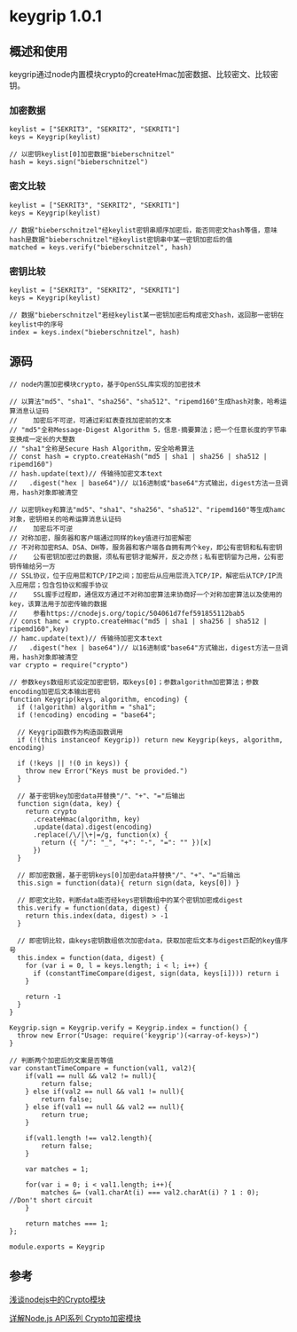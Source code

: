 # keygrip 1.0.1

## 概述和使用

keygrip通过node内置模块crypto的createHmac加密数据、比较密文、比较密钥。

### 加密数据

	keylist = ["SEKRIT3", "SEKRIT2", "SEKRIT1"]
	keys = Keygrip(keylist)
	
	// 以密钥keylist[0]加密数据"bieberschnitzel"
	hash = keys.sign("bieberschnitzel")
	
### 密文比较

	keylist = ["SEKRIT3", "SEKRIT2", "SEKRIT1"]
	keys = Keygrip(keylist)
	
	// 数据"bieberschnitzel"经keylist密钥串顺序加密后，能否同密文hash等值，意味hash是数据"bieberschnitzel"经keylist密钥串中某一密钥加密后的值
	matched = keys.verify("bieberschnitzel", hash)
	
### 密钥比较

	keylist = ["SEKRIT3", "SEKRIT2", "SEKRIT1"]
	keys = Keygrip(keylist)
	
	// 数据"bieberschnitzel"若经keylist某一密钥加密后构成密文hash，返回那一密钥在keylist中的序号
	index = keys.index("bieberschnitzel", hash)
	
## 源码

	// node内置加密模块crypto，基于OpenSSL库实现的加密技术
	
	// 以算法"md5"、"sha1"、"sha256"、"sha512"、"ripemd160"生成hash对象，哈希运算消息认证码
	//    加密后不可逆，可通过彩虹表查找加密前的文本
	// "md5"全称Message-Digest Algorithm 5，信息-摘要算法；把一个任意长度的字节串变换成一定长的大整数
	// "sha1"全称是Secure Hash Algorithm，安全哈希算法
	// const hash = crypto.createHash("md5 | sha1 | sha256 | sha512 | ripemd160")
	// hash.update(text)// 传输待加密文本text
	//   .digest("hex | base64")// 以16进制或"base64"方式输出，digest方法一旦调用，hash对象即被清空
	
	// 以密钥key和算法"md5"、"sha1"、"sha256"、"sha512"、"ripemd160"等生成hamc对象，密钥相关的哈希运算消息认证码
	//    加密后不可逆
	// 对称加密，服务器和客户端通过同样的key值进行加密解密
	// 不对称加密RSA、DSA、DH等，服务器和客户端各自拥有两个key，即公有密钥和私有密钥
	//    公有密钥加密过的数据，须私有密钥才能解开，反之亦然；私有密钥留为己用，公有密钥传输给另一方
	// SSL协议，位于应用层和TCP/IP之间；加密后从应用层流入TCP/IP，解密后从TCP/IP流入应用层；包含包协议和握手协议
	//    SSL握手过程即，通信双方通过不对称加密算法来协商好一个对称加密算法以及使用的key，该算法用于加密传输的数据
	//    参看https://cnodejs.org/topic/504061d7fef591855112bab5
	// const hamc = crypto.createHmac("md5 | sha1 | sha256 | sha512 | ripemd160",key)
	// hamc.update(text)// 传输待加密文本text
	//   .digest("hex | base64")// 以16进制或"base64"方式输出，digest方法一旦调用，hash对象即被清空
	var crypto = require("crypto")
	  
	// 参数keys数组形式设定加密密钥，取keys[0]；参数algorithm加密算法；参数encoding加密后文本输出密码
	function Keygrip(keys, algorithm, encoding) {
	  if (!algorithm) algorithm = "sha1";
	  if (!encoding) encoding = "base64";
	
	  // Keygrip函数作为构造函数调用
	  if (!(this instanceof Keygrip)) return new Keygrip(keys, algorithm, encoding)
	
	  if (!keys || !(0 in keys)) {
	    throw new Error("Keys must be provided.")
	  }
	
	  // 基于密钥key加密data并替换"/"、"+"、"="后输出
	  function sign(data, key) {
	    return crypto
	      .createHmac(algorithm, key)
	      .update(data).digest(encoding)
	      .replace(/\/|\+|=/g, function(x) {
	        return ({ "/": "_", "+": "-", "=": "" })[x]
	      })
	  }
	
	  // 即加密数据，基于密钥keys[0]加密data并替换"/"、"+"、"="后输出
	  this.sign = function(data){ return sign(data, keys[0]) }
	
	  // 即密文比较，判断data能否经keys密钥数组中的某个密钥加密成digest
	  this.verify = function(data, digest) {
	    return this.index(data, digest) > -1
	  }
	
	  // 即密钥比较，由keys密钥数组依次加密data，获取加密后文本与digest匹配的key值序号
	  this.index = function(data, digest) {
	    for (var i = 0, l = keys.length; i < l; i++) {
	      if (constantTimeCompare(digest, sign(data, keys[i]))) return i
	    }
	
	    return -1
	  }
	}
	
	Keygrip.sign = Keygrip.verify = Keygrip.index = function() {
	  throw new Error("Usage: require('keygrip')(<array-of-keys>)")
	}
	
	// 判断两个加密后的文案是否等值
	var constantTimeCompare = function(val1, val2){
	    if(val1 == null && val2 != null){
	        return false;
	    } else if(val2 == null && val1 != null){
	        return false;
	    } else if(val1 == null && val2 == null){
	        return true;
	    }
	
	    if(val1.length !== val2.length){
	        return false;
	    }
	
	    var matches = 1;
	
	    for(var i = 0; i < val1.length; i++){
	        matches &= (val1.charAt(i) === val2.charAt(i) ? 1 : 0); //Don't short circuit
	    }
	
	    return matches === 1;
	};
	
	module.exports = Keygrip
	
## 参考

[浅谈nodejs中的Crypto模块](https://cnodejs.org/topic/504061d7fef591855112bab5)

[详解Node.js API系列 Crypto加密模块](http://blog.csdn.net/youyudehexie/article/details/12040797)
